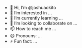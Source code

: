 - 👋 Hi, I’m @joshuaokito
- 👀 I’m interested in ...
- 🌱 I’m currently learning ...
- 💞️ I’m looking to collaborate on ...
- 📫 How to reach me ...
- 😄 Pronouns: ...
- ⚡ Fun fact: ...

<!---
joshuaokito/joshuaokito is a ✨ special ✨ repository because its `README.md` (this file) appears on your GitHub profile.
You can click the Preview link to take a look at your changes.
--->
